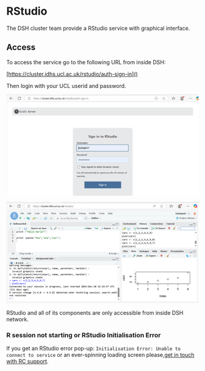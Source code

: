 # RStudio

The DSH cluster team provide a RStudio service with graphical interface.

## Access

To access the service go to the following URL from inside DSH:

[https://cluster.idhs.ucl.ac.uk/rstudio/auth-sign-in]()

Then login with your UCL userid and password.

![RStudio_login](img/RStudio_login.png)

![RStudio](img/RStudio.png)

RStudio and all of its components are only accessible from inside DSH network. 

### R session not starting or RStudio Initialisation Error

If you get an RStudio error pop-up: `Initialisation Error: Unable to connect to service` or an ever-spinning loading screen please,[get in touch with RC support](../Contact_Us.md). 


